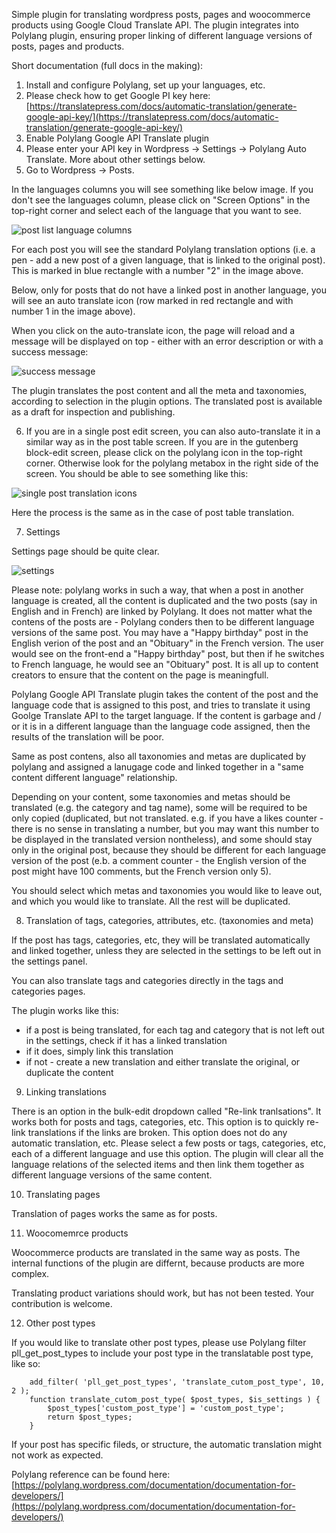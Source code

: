 Simple plugin for translating wordpress posts, pages and woocommerce products using Google Cloud Translate API. The plugin integrates into Polylang plugin, ensuring proper linking of different language versions of posts, pages and products.

Short documentation (full docs in the making):

1. Install and configure Polylang, set up your languages, etc.
2. Please check how to get Google PI key here: [https://translatepress.com/docs/automatic-translation/generate-google-api-key/](https://translatepress.com/docs/automatic-translation/generate-google-api-key/)
3. Enable Polylang Google API Translate plugin
4. Please enter your API key in Wordpress -> Settings -> Polylang Auto Translate. More about other settings below.
5. Go to Wordpress -> Posts.

In the languages columns you will see something like below image. If you don't see the languages column, please click on "Screen Options" in the top-right corner and select each of the language that you want to see.

![post list language columns](https://raw.githubusercontent.com/ndrwbdnz/polylang-google-api-translate/master/docs/posts_translate_icon.jpg)

For each post you will see the standard Polylang translation options (i.e. a pen - add a new post of a given language, that is linked to the original post). This is marked in blue rectangle with a number "2" in the image above.

Below, only for posts that do not have a linked post in another language, you will see an auto translate icon (row marked in red rectangle and with number 1 in the image above).

When you click on the auto-translate icon, the page will reload and a message will be displayed on top - either with an error description or with a success message:

![success message](https://raw.githubusercontent.com/ndrwbdnz/polylang-google-api-translate/master/docs/translate_success.jpg)

The plugin translates the post content and all the meta and taxonomies, according to selection in the plugin options. The translated post is available as a draft for inspection and publishing.

6. If you are in a single post edit screen, you can also auto-translate it in a similar way as in the post table screen.
If you are in the gutenberg block-edit screen, please click on the polylang icon in the top-right corner. Otherwise look for the polylang metabox in the right side of the screen. You should be able to see something like this:

![single post translation icons](https://raw.githubusercontent.com/ndrwbdnz/polylang-google-api-translate/master/docs/single%20post%20translation.jpg)

Here the process is the same as in the case of post table translation.

7. Settings

Settings page should be quite clear.

![settings](https://raw.githubusercontent.com/ndrwbdnz/polylang-google-api-translate/master/docs/settings.jpg)

Please note:
polylang works in such a way, that when a post in another language is created, all the content is duplicated and the two posts (say in English and in French) are linked by Polylang. It does not matter what the contens of the posts are - Polylang conders then to be different language versions of the same post. You may have a "Happy birthday" post in the English verion of the post and an "Obituary" in the French version. The user would see on the front-end a "Happy birthday" post, but then if he switches to French language, he would see an "Obituary" post. It is all up to content creators to ensure that the content on the page is meaningfull.

Polylang Google API Translate plugin takes the content of the post and the language code that is assigned to this post, and tries to translate it using Goolge Translate API to the target language. If the content is garbage and / or it is in a different language than the language code assigned, then the results of the translation will be poor.

Same as post contens, also all taxonomies and metas are duplicated by polylang and assigned a lanugage code and linked together in a "same content different language" relationship.

Depending on your content, some taxonomies and metas should be translated (e.g. the category and tag name), some will be required to be only copied (duplicated, but not translated. e.g. if you have a likes counter - there is no sense in translating a number, but you may want this number to be displayed in the translated version nontheless), and some should stay only in the original post, because they should be different for each language version of the post (e.b. a comment counter - the English version of the post might have 100 comments, but the French version only 5).

You should select which metas and taxonomies you would like to leave out, and which you would like to translate. All the rest will be duplicated.

8. Translation of tags, categories, attributes, etc. (taxonomies and meta)

If the post has tags, categories, etc, they will be translated automatically and linked together, unless they are selected in the settings to be left out in the settings panel.

You can also translate tags and categories directly in the tags and categories pages.

The plugin works like this:

- if a post is being translated, for each tag and category that is not left out in the settings, check if it has a linked translation
- if it does, simply link this translation
- if not - create a new translation and either translate the original, or duplicate the content

9. Linking translations

There is an option in the bulk-edit dropdown called "Re-link tranlsations". It works both for posts and tags, categories, etc.
This option is to quickly re-link translations if the links are broken.
This option does not do any automatic translation, etc.
Please select a few posts or tags, categories, etc, each of a different language and use this option.
The plugin will clear all the language relations of the selected items and then link them together as different language versions of the same content.

10. Translating pages

Translation of pages works the same as for posts.

11. Woocomemrce products

Woocommerce products are translated in the same way as posts. The internal functions of the plugin are differnt, because products are more complex.

Translating product variations should work, but has not been tested. Your contribution is welcome.

12. Other post types

If you would like to translate other post types, please use Polylang filter pll_get_post_types to include your post type in the translatable post type, like so:
```
    add_filter( 'pll_get_post_types', 'translate_cutom_post_type', 10, 2 );
    function translate_cutom_post_type( $post_types, $is_settings ) {
        $post_types['custom_post_type'] = 'custom_post_type';
        return $post_types;
    }
```

If your post has specific fileds, or structure, the automatic translation might not work as expected.

Polylang reference can be found here:
[https://polylang.wordpress.com/documentation/documentation-for-developers/](https://polylang.wordpress.com/documentation/documentation-for-developers/)

